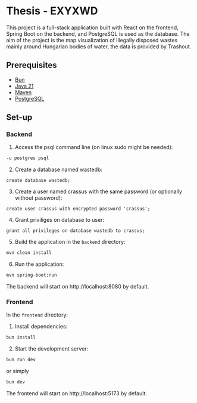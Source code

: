 # Thesis - EXYXWD

This project is a full-stack application built with React on the frontend, Spring Boot on the backend, and PostgreSQL is used as the database. 
The aim of the project is the map visualization of illegally disposed wastes mainly around Hungarian bodies of water, the data is provided by Trashout.

## Prerequisites
- [Bun](https://bun.sh/docs/installation)
- [Java 21](https://www.oracle.com/java/technologies/downloads/#java21)
- [Maven](https://maven.apache.org/download.cgi)
- [PostgreSQL](https://www.postgresql.org/download/)

## Set-up

### Backend
1. Access the psql command line (on linux sudo might be needed):
```bash
-u postgres psql
```
2. Create a database named wastedb:
```
create database wastedb;
```
3. Create a user named crassus with the same password (or optionally without password):
```
create user crassus with encrypted password 'crassus';
```
4. Grant priviliges on database to user:
```
grant all privileges on database wastedb to crassus;
```
5. Build the application in the ```backend``` directory:
```bash
mvn clean install
```
6. Run the application:
```bash
mvn spring-boot:run
```
The backend will start on http://localhost:8080 by default.

### Frontend

In the ```frontend``` directory:

1. Install dependencies:
```bash
bun install
```
2. Start the development server:
```bash
bun run dev
``` 
or simply 
```bash
bun dev
```
The frontend will start on http://localhost:5173 by default.
